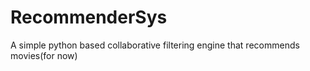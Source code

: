 # RecommenderSys
A simple python based collaborative filtering engine that recommends movies(for now)
